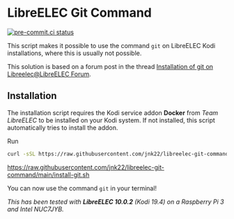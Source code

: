 # LibreELEC Git Command

[![pre-commit.ci status](https://results.pre-commit.ci/badge/github/jnk22/libreelec-git-command/main.svg)](https://results.pre-commit.ci/latest/github/jnk22/libreelec-git-command/main)

This script makes it possible to use the command `git` on LibreELEC Kodi
installations, where this is usually not possible.

This solution is based on a forum post in the thread
[Installation of git on Libreelec@LibreELEC Forum](https://forum.libreelec.tv/thread/13874-installation-of-git-on-libreelec/?postID=105152#post105152).

## Installation

The installation script requires the Kodi service addon **Docker** from
_Team LibreELEC_ to be installed on your Kodi system.
If not installed, this script automatically tries to install the addon.

Run

```bash
curl -sSL https://raw.githubusercontent.com/jnk22/libreelec-git-command/main/install-git.sh | bash
```

<https://raw.githubusercontent.com/jnk22/libreelec-git-command/main/install-git.sh>

You can now use the command `git` in your terminal!

_This has been tested with **LibreELEC 10.0.2** (Kodi 19.4) on a Raspberry Pi 3
and Intel NUC7JYB._
